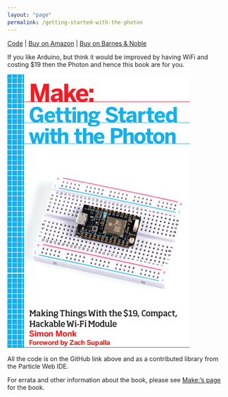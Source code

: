 ```yaml
---
layout: "page"
permalink: /getting-started-with-the-photon
---
```


[Code](https://github.com/simonmonk/photon_book) | [Buy on Amazon](https://www.amazon.com/Getting-Started-Photon-Affordable-Hackable/dp/1457187019) | [Buy on Barnes & Noble](https://www.barnesandnoble.com/w/getting-started-with-the-photon-simon-monk/1122936476)


If you like Arduino, but think it would be improved by having WiFi and costing $19 then the Photon and hence this book are for you.

![cover](/assets/images/cover_photon.png)

All the code is on the GitHub link above and as a contributed library from the Particle Web IDE.

For errata and other information about the book, please see [Make:’s page](http://shop.oreilly.com/product/0636920031727.do) for the book.